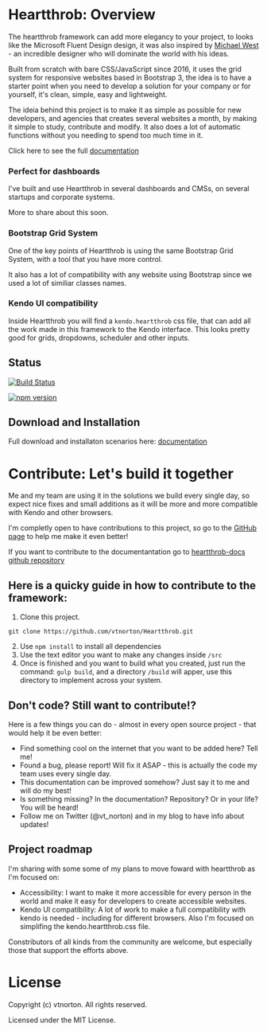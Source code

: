 # Heartthrob: Overview
The heartthrob framework can add more elegancy to your project, to looks like the Microsoft Fluent Design design, it was also inspired by [Michael West](https://www.michaelwe.st/fluent-kit/) - an incredible designer who will dominate the world with his ideas.

Built from scratch with bare CSS/JavaScript since 2016, it uses the grid system for responsive websites based in Bootstrap 3, the idea is to have a starter point when you need to develop a solution for your company or for yourself, it's clean, simple, easy and lightweight.

The ideia behind this project is to make it as simple as possible for new developers, and agencies that creates several websites a month, by making it simple to study, contribute and modify. It also does a lot of automatic functions without you needing to spend too much time in it.

Click here to see the full [documentation](http://heartthrob.vtnorton.com/) 

### Perfect for dashboards
I've built and use Heartthrob in several dashboards and CMSs, on several startups and corporate systems.

More to share about this soon.

### Bootstrap Grid System
One of the key points of Heartthrob is using the same Bootstrap Grid System, with a tool that you have more control.

It also has a lot of compatibility with any website using Bootstrap since we used a lot of similiar classes names.

### Kendo UI compatibility
Inside Heartthrob you will find a ``kendo.heartthrob`` css file, that can add all the work made in this framework to the Kendo interface. This looks pretty good for grids, dropdowns, scheduler and other inputs.

## Status 

[![Build Status](https://dev.azure.com/vtnorton/Heartthrob/_apis/build/status/heartthrob?branchName=master)](https://dev.azure.com/vtnorton/Heartthrob/_build/latest?definitionId=9&branchName=master)

[![npm version](https://badge.fury.io/js/heartthrob.svg)](https://badge.fury.io/js/heartthrob)


## Download and Installation

Full download and installaton scenarios here: [documentation](http://heartthrob.vtnorton.com/) 

# Contribute: Let's build it together
Me and my team are using it in the solutions we build every single day, so expect nice fixes and small additions as it will be more and more compatible with Kendo and other browsers.

I'm completly open to have contributions to this project, so go to the [GitHub page](https://github.com/vtnorton/Heartthrob) to help me make it even better!

If you want to contribute to the documentantation go to [heartthrob-docs github repository](https://github.com/vtnorton/Heartthrob-docs)

## Here is a quicky guide in how to contribute to the framework:

1. Clone this project. 
```
git clone https://github.com/vtnorton/Heartthrob.git
```
2. Use `npm install` to install all dependencies
3. Use the text editor you want to make any changes inside `/src`
4. Once is finished and you want to build what you created, just run the command: `gulp build`, and a directory `/build` will apper, use this directory to implement across your system.

## Don't code? Still want to contribute!?
Here is a few things you can do - almost in every open source project - that would help it be even better:

* Find something cool on the internet that you want to be added here? Tell me!
* Found a bug, please report! Will fix it ASAP - this is actually the code my team uses every single day.
* This documentation can be improved somehow? Just say it to me and will do my best!
* Is something missing? In the documentation? Repository? Or in your life? You will be heard!
* Follow me on Twitter (@vt_norton) and in my blog to have info about updates!

## Project roadmap
I'm sharing with some some of my plans to move foward with heartthrob as I'm focused on:

* Accessibility: I want to make it more accessible for every person in the world and make it easy for developers to create accessible websites.
* Kendo UI compatibility: A lot of work to make a full compatibility with kendo is needed - including for different browsers. Also I'm focused on simplifing the kendo.heartthrob.css file.

Constributors of all kinds from the community are welcome, but especially those that support the efforts above.

# License
Copyright (c) vtnorton. All rights reserved.

Licensed under the MIT License.
